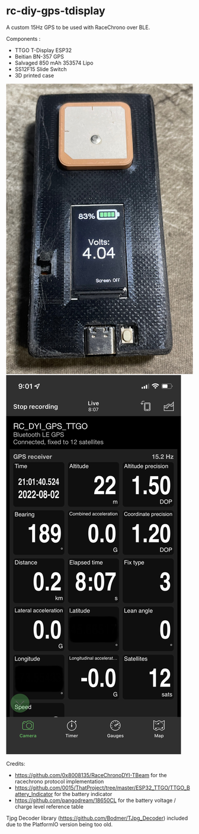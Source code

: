 # rc-diy-gps-tdisplay

A custom 15Hz GPS to be used with RaceChrono over BLE.

Components : 
- TTGO T-Display ESP32
- Beitian BN-357 GPS
- Salvaged 850 mAh 353574 Lipo
- SS12F15 Slide Switch
- 3D printed case

![gps](./images/gps.jpg)
![racechrono](./images/racechrono.jpg)

Credits:
- https://github.com/0x8008135/RaceChronoDYI-TBeam for the racechrono protocol implementation
- https://github.com/0015/ThatProject/tree/master/ESP32_TTGO/TTGO_Battery_Indicator for the battery indicator
- https://github.com/pangodream/18650CL for the battery voltage / charge level reference table

Tjpg Decoder library (https://github.com/Bodmer/TJpg_Decoder) included due to the PlatformIO version being too old.